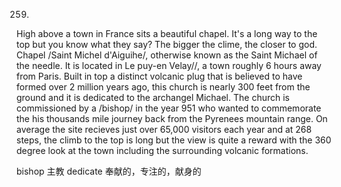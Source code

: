 259.
High above a town in France sits a beautiful chapel. It's a long way to the top but you know what they say? The bigger the clime, the closer to god. Chapel /Saint Michel d'Aiguihe/, otherwise known as the Saint Michael of the needle. It is located in Le puy-en Velay//, a town roughly 6 hours away from Paris. Built in top a distinct volcanic plug that is believed to have formed over 2 million years ago, this church is nearly 300 feet from the ground and it is dedicated to the archangel Michael. The church is commissioned by a /bishop/ in the year 951 who wanted to commemorate the his thousands mile journey back from the Pyrenees mountain range. On average the site recieves just over 65,000 visitors each year and at 268 steps, the climb to the top is long but the view is quite a reward with the 360 degree look at the town including the surrounding volcanic formations.

bishop 主教 
dedicate 奉献的，专注的，献身的


